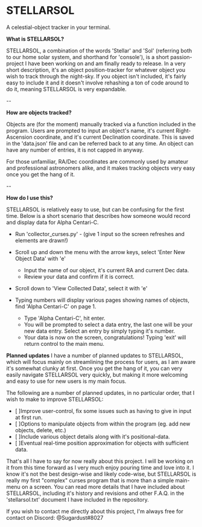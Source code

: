 # STELLARSOL
A celestial-object tracker in your terminal.


**What is STELLARSOL?**

STELLARSOL, a combination of the words 'Stellar' and 'Sol' (referring both to our home solar system, and shorthand for 'console'), is a short passion-project I have been working on and am finally ready to release. In a very short description, it's an object position-tracker for whatever object you wish to track through the night-sky. If you object isn't included, it's fairly easy to include it and it doesn't involve rehashing a ton of code around to do it, meaning STELLARSOL is very expandable.

--

**How are objects tracked?**

Objects are (for the moment) manually tracked via a function included in the program. Users are prompted to input an object's name, it's current Right-Ascension coordinate, and it's current Declination coordinate. This is saved in the 'data.json' file and can be referred back to at any time. An object can have any number of entries, it is not capped in anyway.

For those unfamiliar, RA/Dec coordinates are commonly used by amateur and professional astronomers alike, and it makes tracking objects very easy once you get the hang of it.


--


**How do I use this?**

STELLARSOL is relatively easy to use, but can be confusing for the first time. Below is a short scenario that describes how someone would record and display data for Alpha Centari-C.

* Run 'collector_curses.py' - (give 1 input so the screen refreshes and elements are drawn!)
* Scroll up and down the menu with the arrow keys, select 'Enter New Object Data' with 'e'
  * Input the name of our object, it's current RA and current Dec data.
  * Review your data and confirm if it is correct.
  
* Scroll down to 'View Collected Data', select it with 'e'
* Typing numbers will display various pages showing names of objects, find 'Alpha Centari-C' on page 1.
  * Type 'Alpha Centari-C', hit enter.
  * You will be prompted to select a data entry, the last one will be your new data entry. Select an entry by simply typing it's number.
  * Your data is now on the screen, congratulations! Typing 'exit' will return control to the main menu.


**Planned updates**
I have a number of planned updates to STELLARSOL, which will focus mainly on streamlining the process for users, as I am aware it's somewhat clunky at first. Once you get the hang of it, you can very easily navigate STELLARSOL very quickly, but making it more welcoming and easy to use for new users is my main focus.

The following are a number of planned updates, in no particular order, that I wish to make to improve STELLARSOL:

- [ ]Improve user-control, fix some issues such as having to give in input at first run.
- [ ]Options to manipulate objects from within the program (eg. add new objects, delete, etc.)
- [ ]Include various object details along with it's positional-data.
- [ ]Eventual real-time position approximation for objects with sufficient data.


That's all I have to say for now really about this project. I will be working on it from this time forward as I very much enjoy pouring time and love into it. I know it's not the best design-wise and likely code-wise, but STELLARSOL is really my first "complex" curses program that is more than a simple main-menu on a screen. You can read more details that I have included about STELLARSOL, including it's history and revisions and other F.A.Q. in the 'stellarsol.txt' document I have included in the repository.

If you wish to contact me directly about this project, I'm always free for contact on Discord: @Sugardust#8027
